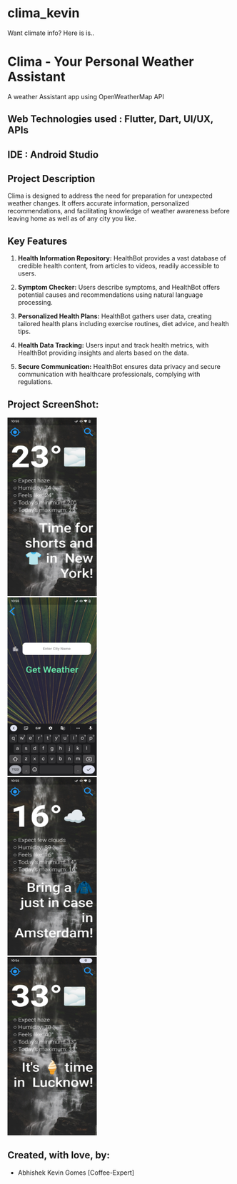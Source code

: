 # clima_kevin

Want climate info? Here is is..

# Clima - Your Personal Weather Assistant
A weather Assistant app using OpenWeatherMap API
## Web Technologies used : Flutter, Dart, UI/UX, APIs
## IDE : Android Studio

## Project Description
Clima is designed to address the need for preparation for unexpected weather changes. It  offers accurate information, personalized recommendations, and facilitating knowledge of weather awareness before leaving home as well as of any city you like.

## Key Features

1. **Health Information Repository:** HealthBot provides a vast database of credible health content, from articles to videos, readily accessible to users.

2. **Symptom Checker:** Users describe symptoms, and HealthBot offers potential causes and recommendations using natural language processing.

3. **Personalized Health Plans:** HealthBot gathers user data, creating tailored health plans including exercise routines, diet advice, and health tips.

4. **Health Data Tracking:** Users input and track health metrics, with HealthBot providing insights and alerts based on the data.

5. **Secure Communication:** HealthBot ensures data privacy and secure communication with healthcare professionals, complying with regulations.


## Project ScreenShot:
<div 
  class="row">
  <div  class="column">
    <img src="https://github.com/Coffee-Expert/clima/blob/master/SCREENSHOTS/Screenshot_1.png" alt="Snow" width="200" height="400"">
  </div>
  <div class="column">
    <img src="https://github.com/Coffee-Expert/clima/blob/master/SCREENSHOTS/Screenshot_2.png" alt="Forest" width="200" height="400">
  </div>
  <div class="column">
    <img src="https://github.com/Coffee-Expert/clima/blob/master/SCREENSHOTS/Screenshot_3.png" alt="Mountains" width="200" height="400">
  </div>
  <div class="column">
    <img src="https://github.com/Coffee-Expert/clima/blob/master/SCREENSHOTS/Screenshot_4.png" alt="TREES" width="200" height="400"">
  </div>
</div>

 
## Created, with love, by:
<ul>
  <li>  Abhishek Kevin Gomes  [Coffee-Expert]  </li> 
</ul>


<!--- Previous image link-- https://github.com/Coffee-Expert/Health-bot-FRT/assets/137613929/e6d622c8-fb30-450b-9761-4a5cd68b005b -->



